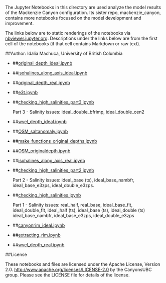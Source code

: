 The Jupyter Notebooks in this directory are used analyze the model results of the Mackenzie Canyon configuration. Its sister repo, mackenzie_canyon, contains more notebooks focused on the model development and improvement.

The links below are to static renderings of the notebooks via
[nbviewer.jupyter.org](http://nbviewer.jupyter.org/).
Descriptions under the links below are from the first cell of the notebooks
(if that cell contains Markdown or raw text).

##Author: Idalia Machuca, University of British Columbia

* ##[original_depth_ideal.ipynb](http://nbviewer.jupyter.org/urls/bitbucket.org/CanyonsUBC/analysis_mackenzie_canyon/raw/tip/notebooks/upwelling_depth/original_depth_ideal.ipynb)  
    
* ##[isohalines_along_axis_ideal.ipynb](http://nbviewer.jupyter.org/urls/bitbucket.org/CanyonsUBC/analysis_mackenzie_canyon/raw/tip/notebooks/upwelling_depth/isohalines_along_axis_ideal.ipynb)  
    
* ##[original_depth_real.ipynb](http://nbviewer.jupyter.org/urls/bitbucket.org/CanyonsUBC/analysis_mackenzie_canyon/raw/tip/notebooks/upwelling_depth/original_depth_real.ipynb)  
    
* ##[e3t.ipynb](http://nbviewer.jupyter.org/urls/bitbucket.org/CanyonsUBC/analysis_mackenzie_canyon/raw/tip/notebooks/upwelling_depth/e3t.ipynb)  
    
* ##[checking_high_salinities_part3.ipynb](http://nbviewer.jupyter.org/urls/bitbucket.org/CanyonsUBC/analysis_mackenzie_canyon/raw/tip/notebooks/upwelling_depth/checking_high_salinities_part3.ipynb)  
    
    Part 3 - Salinity issues: ideal_double_bfrimp, ideal_double_cen2  

* ##[wvel_depth_ideal.ipynb](http://nbviewer.jupyter.org/urls/bitbucket.org/CanyonsUBC/analysis_mackenzie_canyon/raw/tip/notebooks/upwelling_depth/wvel_depth_ideal.ipynb)  
    
* ##[OSM_saltanomaly.ipynb](http://nbviewer.jupyter.org/urls/bitbucket.org/CanyonsUBC/analysis_mackenzie_canyon/raw/tip/notebooks/upwelling_depth/OSM_saltanomaly.ipynb)  
    
* ##[make_functions_original_depths.ipynb](http://nbviewer.jupyter.org/urls/bitbucket.org/CanyonsUBC/analysis_mackenzie_canyon/raw/tip/notebooks/upwelling_depth/make_functions_original_depths.ipynb)  
    
* ##[OSM_originaldepth.ipynb](http://nbviewer.jupyter.org/urls/bitbucket.org/CanyonsUBC/analysis_mackenzie_canyon/raw/tip/notebooks/upwelling_depth/OSM_originaldepth.ipynb)  
    
* ##[isohalines_along_axis_real.ipynb](http://nbviewer.jupyter.org/urls/bitbucket.org/CanyonsUBC/analysis_mackenzie_canyon/raw/tip/notebooks/upwelling_depth/isohalines_along_axis_real.ipynb)  
    
* ##[checking_high_salinities_part2.ipynb](http://nbviewer.jupyter.org/urls/bitbucket.org/CanyonsUBC/analysis_mackenzie_canyon/raw/tip/notebooks/upwelling_depth/checking_high_salinities_part2.ipynb)  
    
    Part 2 - Salinity issues: ideal_base (ts), ideal_base_nambfr, ideal_base_e3zps, ideal_double_e3zps.  

* ##[checking_high_salinities.ipynb](http://nbviewer.jupyter.org/urls/bitbucket.org/CanyonsUBC/analysis_mackenzie_canyon/raw/tip/notebooks/upwelling_depth/checking_high_salinities.ipynb)  
    
    Part 1 - Salinity issues: real_half, real_base, ideal_base_flt, ideal_double_flt, ideal_half (ts), ideal_base (ts), ideal_double (ts) ideal_base_nambfr, ideal_base_e3zps, ideal_double_e3zps  

* ##[canyonrim_ideal.ipynb](http://nbviewer.jupyter.org/urls/bitbucket.org/CanyonsUBC/analysis_mackenzie_canyon/raw/tip/notebooks/upwelling_depth/canyonrim_ideal.ipynb)  
    
* ##[extracting_rim.ipynb](http://nbviewer.jupyter.org/urls/bitbucket.org/CanyonsUBC/analysis_mackenzie_canyon/raw/tip/notebooks/upwelling_depth/extracting_rim.ipynb)  
    
* ##[wvel_depth_real.ipynb](http://nbviewer.jupyter.org/urls/bitbucket.org/CanyonsUBC/analysis_mackenzie_canyon/raw/tip/notebooks/upwelling_depth/wvel_depth_real.ipynb)  
    

##License

These notebooks and files are licensed under the Apache License, Version 2.0.
http://www.apache.org/licenses/LICENSE-2.0 by the CanyonsUBC group.
Please see the LICENSE file for details of the license.
